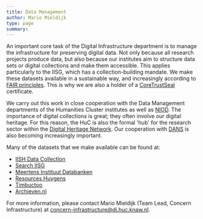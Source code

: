 ```yaml
---
title: Data Management
author: Mario Mieldijk
type: page
summary:
---
```

An important core task of the Digital Infrastructure department is to manage the infrastructure for preserving digital data. Not only because all research projects produce data, but also because our institutes aim to structure data sets or digital collections and make them accessible. This applies particularly to the IISG, which has a collection-building mandate. We make these datasets available in a sustainable way, and increasingly according to [FAIR principles](https://www.go-fair.org). This is why we are also a holder of a [CoreTrustSeal](https://www.coretrustseal.org/) certificate.

We carry out this work in close cooperation with the Data Management departments of the Humanities Cluster institutes as well as [NIOD](https://www.niod.nl). The importance of digital collections is great; they often involve our digital heritage. For this reason, the HuC is also the formal 'hub' for the research sector within the [Digital Heritage Network](https://netwerkdigitaalerfgoed.nl/). Our cooperation with [DANS](https://dans.knaw.nl/) is also becoming increasingly important.

Many of the datasets that we make available can be found at: 

* [IISH Data Collection](https://datasets.iisg.amsterdam/)
* [Search IISG](https://meertens.knaw.nl/collecties/databanken/)
* [Meertens Instituut Databanken](https://meertens.knaw.nl/collecties/databanken/)
* [Resources Huygens](http://resources.huygens.knaw.nl/)
* [Timbuctoo](http://huygensing.github.io/timbuctoo/)
* [Archieven.nl](https://www.archieven.nl/nl/)

For more information, please contact Mario Mieldijk (Team Lead, Concern Infrastructure) at [concern-infrastructure@di.huc.knaw.nl](mailto:concern-infrastructure@di.huc.knaw.nl).
